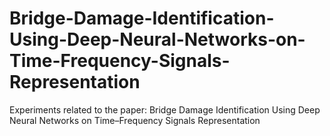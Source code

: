 # Bridge-Damage-Identification-Using-Deep-Neural-Networks-on-Time-Frequency-Signals-Representation
Experiments related to the paper: Bridge Damage Identification Using Deep Neural Networks on Time–Frequency Signals Representation
